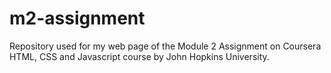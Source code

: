 # m2-assignment
Repository used for my web page of the Module 2 Assignment on Coursera HTML, CSS and Javascript course by John Hopkins University.

